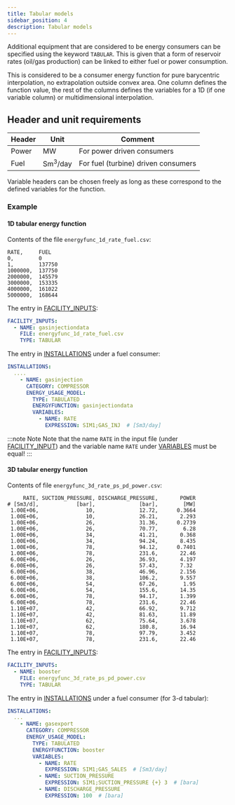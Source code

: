 ```yaml
---
title: Tabular models
sidebar_position: 4
description: Tabular models
---
```


Additional equipment that are considered to be energy consumers can be specified using the keyword `TABULAR`. 
This is given that a form of reservoir rates (oil/gas production) can be linked to either fuel or power consumption. 

This is considered to be a consumer energy function for pure barycentric interpolation, no extrapolation outside
convex area. One column defines the function value, the rest of the columns defines the
variables for a 1D (if one variable column) or multidimensional interpolation.

## Header and unit requirements

| Header | Unit| Comment |
| ----- | ----| --- |
| Power | MW | For power driven consumers|
| Fuel  | Sm<sup>3</sup>/day| For fuel (turbine) driven consumers|

Variable headers can be chosen freely as long as these correspond to the defined variables for the function.

### Example
#### 1D tabular energy function
Contents of the file `energyfunc_1d_rate_fuel.csv`:

~~~~~~~~text
RATE,     FUEL
0,        0
1,        137750
1000000,  137750
2000000,  145579
3000000,  153335
4000000,  161022
5000000,  168644
~~~~~~~~

The entry in [FACILITY_INPUTS](/about/references/FACILITY_INPUTS.md):

~~~~~~~~yaml
FACILITY_INPUTS:
  - NAME: gasinjectiondata
    FILE: energyfunc_1d_rate_fuel.csv
    TYPE: TABULAR
~~~~~~~~

The entry in [INSTALLATIONS](/about/references/INSTALLATIONS.md) under a fuel consumer:

~~~~~~~~yaml
INSTALLATIONS:
  ....
    - NAME: gasinjection
      CATEGORY: COMPRESSOR
      ENERGY_USAGE_MODEL:
        TYPE: TABULATED
        ENERGYFUNCTION: gasinjectiondata
        VARIABLES:
          - NAME: RATE
            EXPRESSION: SIM1;GAS_INJ  # [Sm3/day]
~~~~~~~~

:::note Note
Note that the name `RATE` in the input file (under [FACILITY_INPUT](/about/modelling/setup/facility_inputs/index.md)) and the variable name `RATE` under [VARIABLES](/about/references/VARIABLES.md)
 must be equal!
:::

#### 3D tabular energy function
Contents of file `energyfunc_3d_rate_ps_pd_power.csv`:

~~~~~~~~text
     RATE, SUCTION_PRESSURE, DISCHARGE_PRESSURE,       POWER
# [Sm3/d],            [bar],              [bar],        [MW]
 1.00E+06,               10,              12.72,      0.3664
 1.00E+06,               10,              26.21,       2.293
 1.00E+06,               26,              31.36,      0.2739
 1.00E+06,               26,              70.77,        6.28
 1.00E+06,               34,              41.21,       0.368
 1.00E+06,               34,              94.24,       8.435
 1.00E+06,               78,              94.12,      0.7401
 1.00E+06,               78,              231.6,       22.46
 6.00E+06,               26,              36.93,       4.197
 6.00E+06,               26,              57.43,       7.32
 6.00E+06,               38,              46.96,       2.156
 6.00E+06,               38,              106.2,       9.557
 6.00E+06,               54,              67.26,        1.95
 6.00E+06,               54,              155.6,       14.35
 6.00E+06,               78,              94.17,       1.399
 6.00E+06,               78,              231.6,       22.46
 1.10E+07,               42,              66.92,       9.712
 1.10E+07,               42,              81.63,       11.89
 1.10E+07,               62,              75.64,       3.678
 1.10E+07,               62,              180.8,       16.94
 1.10E+07,               78,              97.79,       3.452
 1.10E+07,               78,              231.6,       22.46
~~~~~~~~

The entry in [FACILITY_INPUTS](/about/references/FACILITY_INPUTS.md):

~~~~~~~~yaml
FACILITY_INPUTS:
  - NAME: booster
    FILE: energyfunc_3d_rate_ps_pd_power.csv
    TYPE: TABULAR
~~~~~~~~

The entry in [INSTALLATIONS](/about/references/INSTALLATIONS.md) under a fuel consumer (for 3-d tabular):

~~~~~~~~yaml
INSTALLATIONS:
  ...
    - NAME: gasexport
      CATEGORY: COMPRESSOR
      ENERGY_USAGE_MODEL:
        TYPE: TABULATED
        ENERGYFUNCTION: booster
        VARIABLES:
          - NAME: RATE
            EXPRESSION: SIM1;GAS_SALES  # [Sm3/day]
          - NAME: SUCTION_PRESSURE
            EXPRESSION: SIM1;SUCTION_PRESSURE {+} 3  # [bara]
          - NAME: DISCHARGE_PRESSURE
            EXPRESSION: 100  # [bara]
~~~~~~~~